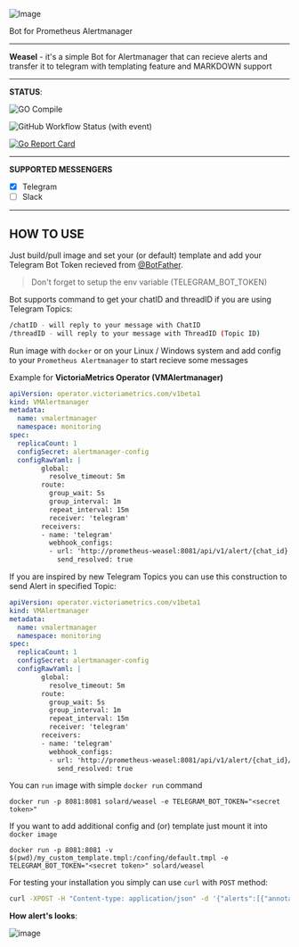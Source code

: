 ![Image](weasel.png)

Bot for Prometheus Alertmanager

---

**Weasel** - it's a simple Bot for Alertmanager that can recieve alerts and transfer it to telegram with templating feature and MARKDOWN support

---

**STATUS**:

![GO Compile](https://img.shields.io/github/actions/workflow/status/solyard/weasel/go.yml?style=flat-square&label=GO%20Compile)

![GitHub Workflow Status (with event)](https://img.shields.io/github/actions/workflow/status/solyard/weasel/ci.yml?style=flat-square&label=Docker%20Build)

[![Go Report Card](https://goreportcard.com/badge/github.com/solyard/weasel)](https://goreportcard.com/report/github.com/solyard/weasel)

---

**SUPPORTED MESSENGERS**
- [x] Telegram
- [ ] Slack

---
<h2>HOW TO USE</h2>

Just build/pull image and set your (or default) template and add your Telegram Bot Token recieved from [@BotFather](https://t.me/botfather).

> Don't forget to setup the env variable (TELEGRAM_BOT_TOKEN)

Bot supports command to get your chatID and threadID if you are using Telegram Topics:

```bash
/chatID - will reply to your message with ChatID
/threadID - will reply to your message with ThreadID (Topic ID)
```

Run image with `docker` or on your Linux / Windows system and add config to your `Prometheus Alertmanager` to start recieve some messages

Example for **VictoriaMetrics Operator (VMAlertmanager)**

```yaml
apiVersion: operator.victoriametrics.com/v1beta1
kind: VMAlertmanager
metadata:
  name: vmalertmanager
  namespace: monitoring
spec:
  replicaCount: 1
  configSecret: alertmanager-config
  configRawYaml: |
        global:
          resolve_timeout: 5m
        route:
          group_wait: 5s
          group_interval: 1m
          repeat_interval: 15m
          receiver: 'telegram'
        receivers:
        - name: 'telegram'
          webhook_configs:
          - url: 'http://prometheus-weasel:8081/api/v1/alert/{chat_id}'
            send_resolved: true
```

If you are inspired by new Telegram Topics you can use this construction to send Alert in specified Topic:

```yaml
apiVersion: operator.victoriametrics.com/v1beta1
kind: VMAlertmanager
metadata:
  name: vmalertmanager
  namespace: monitoring
spec:
  replicaCount: 1
  configSecret: alertmanager-config
  configRawYaml: |
        global:
          resolve_timeout: 5m
        route:
          group_wait: 5s
          group_interval: 1m
          repeat_interval: 15m
          receiver: 'telegram'
        receivers:
        - name: 'telegram'
          webhook_configs:
          - url: 'http://prometheus-weasel:8081/api/v1/alert/{chat_id}/{topic_id}'
            send_resolved: true
```

You can `run` image with simple `docker run` command
```
docker run -p 8081:8081 solard/weasel -e TELEGRAM_BOT_TOKEN="<secret token>"
```
If you want to add additional config and (or) template just mount it into `docker image`
```
docker run -p 8081:8081 -v $(pwd)/my_custom_template.tmpl:/confing/default.tmpl -e TELEGRAM_BOT_TOKEN="<secret token>" solard/weasel
```

For testing your installation you simply can use `curl` with `POST` method:

```bash
curl -XPOST -H "Content-type: application/json" -d '{"alerts":[{"annotations":{"description":"SOME TEXT DATA","summary":"TEST ALERT"},"generatorURL":"http:\/\/alert:8080\/api\/v1\/15821810008956981301\/8832311346543396454\/status","labels":{"alertgroup":"rules","alertname":"CRITICAL TEST","instance":"my-test-instance","severity":"critical"},"startsAt":"2021-04-20T05:15:04.65109161Z"},{"annotations":{"description":"SOME TEXT DATA","summary":"TEST LERT"},"generatorURL":"http:\/\/alert:8080\/api\/v1\/15821810008956981301\/15760119835279596093\/status","labels":{"alertgroup":"rules","alertname":"WARNING TEST","instance":"my-test-instance","severity":"warning"},"startsAt":"2021-04-20T05:14:34.648183556Z"}],"commonAnnotations":{"summary":"SOME ANNOTATIONS"},"commonLabels":{"alertgroup":"rules","instance":"my-test-instance"},"externalURL":"http:\/\/alert:9093","groupKey":0,"groupLabels":{},"receiver":"telegram","status":"resolved","version":0}' 'localhost:8081/api/v1/alert/{chat_id}'
```

**How alert's looks**:

![image](https://user-images.githubusercontent.com/8751732/116091391-7062ac80-a6ad-11eb-8645-86f2750d1d21.png)

